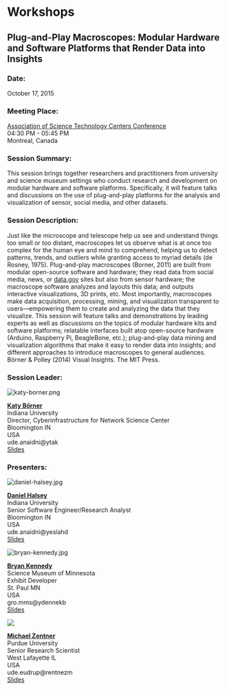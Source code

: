 Workshops
=========

Plug-and-Play Macroscopes: Modular Hardware and Software Platforms that Render Data into Insights
-------------------------------------------------------------------------------------------------

### Date:

October 17, 2015

  

### Meeting Place:

[Association of Science Technology Centers Conference  
](http://www.astc.org/conference)04:30 PM - 05:45 PM  
Montreal, Canada

### Session Summary:

This session brings together researchers and practitioners from university and science museum settings who conduct research and development on modular hardware and software platforms. Specifically, it will feature talks and discussions on the use of plug-and-play platforms for the analysis and visualization of sensor, social media, and other datasets.

### Session Description:

Just like the microscope and telescope help us see and understand things too small or too distant, macroscopes let us observe what is at once too complex for the human eye and mind to comprehend, helping us to detect patterns, trends, and outliers while granting access to myriad details (de Rosney, 1975). Plug-and-play macroscopes (Borner, 2011) are built from modular open-source software and hardware; they read data from social media, news, or [data.gov](http://data.gov) sites but also from sensor hardware; the macroscope software analyzes and layouts this data; and outputs interactive visualizations, 3D prints, etc. Most importantly, macroscopes make data acquisition, processing, mining, and visualization transparent to users—empowering them to create and analyzing the data that they visualize. This session will feature talks and demonstrations by leading experts as well as discussions on the topics of modular hardware kits and software platforms; relatable interfaces built atop open-source hardware (Arduino, Raspberry Pi, BeagleBone, etc.); plug-and-play data mining and visualization algorithms that make it easy to render data into insights; and different approaches to introduce macroscopes to general audiences. Börner & Polley (2014) Visual Insights. The MIT Press.

### Session Leader:

![katy-borner.png](/images/research/workshops/151017/katy-borner.png)

[**Katy Börner**](http://info.ils.indiana.edu/~katy/)  
Indiana University  
Director, Cyberinfrastructure for Network Science Center  
Bloomington IN  
USA  
ude.anaidni@ytak  
[Slides](/docs/research/workshops/151017/2015-borner-astc.pdf)  

### Presenters:

![daniel-halsey.jpg](/images/research/workshops/151017/daniel-halsey.jpg)

[**Daniel Halsey**](deadlink.html?url=http%3A%2F%2Fcns.iu.edu%2Fcurrent_team%2Fbio%2Fdaniel_halsey.html)  
Indiana University  
Senior Software Engineer/Research Analyst  
Bloomington IN  
USA  
ude.anaidni@yeslahd  
[Slides](/docs/research/workshops/151017/2015-halsey-astc.pdf)  

![bryan-kennedy.jpg](/images/research/workshops/151017/bryan-kennedy.jpg)

[**Bryan Kennedy**](https://www.linkedin.com/in/bryankennedy)  
Science Museum of Minnesota  
Exhibit Developer  
St. Paul MN  
USA  
gro.mms@ydennekb  
[Slides](/docs/research/workshops/151017/2015-kennedy-astc.pdf)  

![](/images/research/workshops/151017/michael-zentner.jpg)

**[Michael Zentner](deadlink.html?url=https%3A%2F%2Fwww.rcac.purdue.edu%2Fabout%2Fstaff%2Fmzentner%2F)**  
Purdue University  
Senior Research Scientist  
West Lafayette IL  
USA  
ude.eudrup@rentnezm  
[Slides](/docs/research/workshops/151017/2015-zentner-astc.pdf)